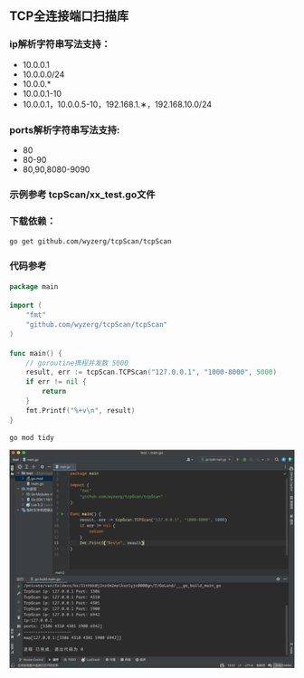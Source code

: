 ## TCP全连接端口扫描库

### ip解析字符串写法支持：

- 10.0.0.1
- 10.0.0.0/24
- 10.0.0.*
- 10.0.0.1-10
- 10.0.0.1，10.0.0.5-10，192.168.1.∗，192.168.10.0/24

### ports解析字符串写法支持:

- 80
- 80-90
- 80,90,8080-9090

### 示例参考 tcpScan/xx_test.go文件

### 下载依赖：

```shell
go get github.com/wyzerg/tcpScan/tcpScan
```

### 代码参考

```go
package main

import (
	"fmt"
	"github.com/wyzerg/tcpScan/tcpScan"
)

func main() {
	// goroutine携程并发数 5000
	result, err := tcpScan.TCPScan("127.0.0.1", "1000-8000", 5000)
	if err != nil {
		return
	}
	fmt.Printf("%+v\n", result)
}

```

```shell
go mod tidy
```
![1](1.png)
